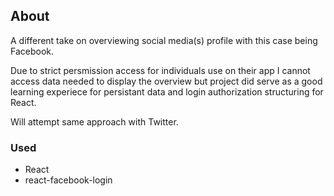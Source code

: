 ## About
A different take on overviewing social media(s) profile with this case being Facebook.

Due to strict persmission access for individuals use on their app I cannot access data needed to display the overview but project did serve as a good learning experiece for persistant data and login authorization structuring for React.

Will attempt same approach with Twitter.

### Used
- React
- react-facebook-login